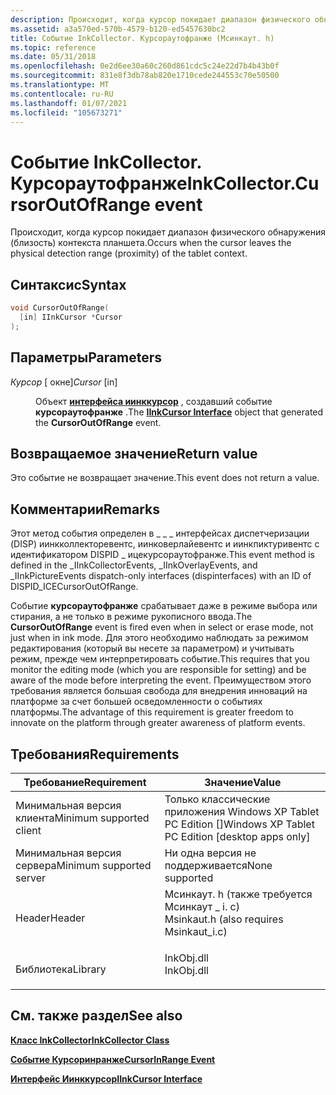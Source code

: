 ```yaml
---
description: Происходит, когда курсор покидает диапазон физического обнаружения (близость) контекста планшета.
ms.assetid: a3a570ed-570b-4579-b120-ed5457630bc2
title: Событие InkCollector. Курсораутофранже (Мсинкаут. h)
ms.topic: reference
ms.date: 05/31/2018
ms.openlocfilehash: 0e2d6ee30a60c260d861cdc5c24e22d7b4b43b0f
ms.sourcegitcommit: 831e8f3db78ab820e1710cede244553c70e50500
ms.translationtype: MT
ms.contentlocale: ru-RU
ms.lasthandoff: 01/07/2021
ms.locfileid: "105673271"
---
```

# <a name="inkcollectorcursoroutofrange-event"></a><span data-ttu-id="1091c-103">Событие InkCollector. Курсораутофранже</span><span class="sxs-lookup"><span data-stu-id="1091c-103">InkCollector.CursorOutOfRange event</span></span>

<span data-ttu-id="1091c-104">Происходит, когда курсор покидает диапазон физического обнаружения (близость) контекста планшета.</span><span class="sxs-lookup"><span data-stu-id="1091c-104">Occurs when the cursor leaves the physical detection range (proximity) of the tablet context.</span></span>

## <a name="syntax"></a><span data-ttu-id="1091c-105">Синтаксис</span><span class="sxs-lookup"><span data-stu-id="1091c-105">Syntax</span></span>


```C++
void CursorOutOfRange(
  [in] IInkCursor *Cursor
);
```



## <a name="parameters"></a><span data-ttu-id="1091c-106">Параметры</span><span class="sxs-lookup"><span data-stu-id="1091c-106">Parameters</span></span>

<dl> <dt>

<span data-ttu-id="1091c-107">*Курсор* \[ окне\]</span><span class="sxs-lookup"><span data-stu-id="1091c-107">*Cursor* \[in\]</span></span>
</dt> <dd>

<span data-ttu-id="1091c-108">Объект [**интерфейса иинккурсор**](/windows/desktop/api/msinkaut/nn-msinkaut-iinkcursor) , создавший событие **курсораутофранже** .</span><span class="sxs-lookup"><span data-stu-id="1091c-108">The [**IInkCursor Interface**](/windows/desktop/api/msinkaut/nn-msinkaut-iinkcursor) object that generated the **CursorOutOfRange** event.</span></span>

</dd> </dl>

## <a name="return-value"></a><span data-ttu-id="1091c-109">Возвращаемое значение</span><span class="sxs-lookup"><span data-stu-id="1091c-109">Return value</span></span>

<span data-ttu-id="1091c-110">Это событие не возвращает значение.</span><span class="sxs-lookup"><span data-stu-id="1091c-110">This event does not return a value.</span></span>

## <a name="remarks"></a><span data-ttu-id="1091c-111">Комментарии</span><span class="sxs-lookup"><span data-stu-id="1091c-111">Remarks</span></span>

<span data-ttu-id="1091c-112">Этот метод события определен в \_ \_ \_ интерфейсах диспетчеризации (DISP) иинкколлекторевентс, иинковерлайевентс и иинкпиктуривентс с идентификатором DISPID \_ ицекурсораутофранже.</span><span class="sxs-lookup"><span data-stu-id="1091c-112">This event method is defined in the \_IInkCollectorEvents, \_IInkOverlayEvents, and \_IInkPictureEvents dispatch-only interfaces (dispinterfaces) with an ID of DISPID\_ICECursorOutOfRange.</span></span>

<span data-ttu-id="1091c-113">Событие **курсораутофранже** срабатывает даже в режиме выбора или стирания, а не только в режиме рукописного ввода.</span><span class="sxs-lookup"><span data-stu-id="1091c-113">The **CursorOutOfRange** event is fired even when in select or erase mode, not just when in ink mode.</span></span> <span data-ttu-id="1091c-114">Для этого необходимо наблюдать за режимом редактирования (который вы несете за параметром) и учитывать режим, прежде чем интерпретировать событие.</span><span class="sxs-lookup"><span data-stu-id="1091c-114">This requires that you monitor the editing mode (which you are responsible for setting) and be aware of the mode before interpreting the event.</span></span> <span data-ttu-id="1091c-115">Преимуществом этого требования является большая свобода для внедрения инноваций на платформе за счет большей осведомленности о событиях платформы.</span><span class="sxs-lookup"><span data-stu-id="1091c-115">The advantage of this requirement is greater freedom to innovate on the platform through greater awareness of platform events.</span></span>

## <a name="requirements"></a><span data-ttu-id="1091c-116">Требования</span><span class="sxs-lookup"><span data-stu-id="1091c-116">Requirements</span></span>



| <span data-ttu-id="1091c-117">Требование</span><span class="sxs-lookup"><span data-stu-id="1091c-117">Requirement</span></span> | <span data-ttu-id="1091c-118">Значение</span><span class="sxs-lookup"><span data-stu-id="1091c-118">Value</span></span> |
|-------------------------------------|---------------------------------------------------------------------------------------------------------------------|
| <span data-ttu-id="1091c-119">Минимальная версия клиента</span><span class="sxs-lookup"><span data-stu-id="1091c-119">Minimum supported client</span></span><br/> | <span data-ttu-id="1091c-120">Только классические приложения Windows XP Tablet PC Edition \[\]</span><span class="sxs-lookup"><span data-stu-id="1091c-120">Windows XP Tablet PC Edition \[desktop apps only\]</span></span><br/>                                                       |
| <span data-ttu-id="1091c-121">Минимальная версия сервера</span><span class="sxs-lookup"><span data-stu-id="1091c-121">Minimum supported server</span></span><br/> | <span data-ttu-id="1091c-122">Ни одна версия не поддерживается</span><span class="sxs-lookup"><span data-stu-id="1091c-122">None supported</span></span><br/>                                                                                           |
| <span data-ttu-id="1091c-123">Header</span><span class="sxs-lookup"><span data-stu-id="1091c-123">Header</span></span><br/>                   | <dl> <span data-ttu-id="1091c-124"><dt>Мсинкаут. h (также требуется Мсинкаут \_ i. c)</dt></span><span class="sxs-lookup"><span data-stu-id="1091c-124"><dt>Msinkaut.h (also requires Msinkaut\_i.c)</dt></span></span> </dl> |
| <span data-ttu-id="1091c-125">Библиотека</span><span class="sxs-lookup"><span data-stu-id="1091c-125">Library</span></span><br/>                  | <dl> <span data-ttu-id="1091c-126"><dt>InkObj.dll</dt></span><span class="sxs-lookup"><span data-stu-id="1091c-126"><dt>InkObj.dll</dt></span></span> </dl>                               |



## <a name="see-also"></a><span data-ttu-id="1091c-127">См. также раздел</span><span class="sxs-lookup"><span data-stu-id="1091c-127">See also</span></span>

<dl> <dt>

[<span data-ttu-id="1091c-128">**Класс InkCollector**</span><span class="sxs-lookup"><span data-stu-id="1091c-128">**InkCollector Class**</span></span>](inkcollector-class.md)
</dt> <dt>

[<span data-ttu-id="1091c-129">**Событие Курсоринранже**</span><span class="sxs-lookup"><span data-stu-id="1091c-129">**CursorInRange Event**</span></span>](inkcollector-cursorinrange.md)
</dt> <dt>

[<span data-ttu-id="1091c-130">**Интерфейс Иинккурсор**</span><span class="sxs-lookup"><span data-stu-id="1091c-130">**IInkCursor Interface**</span></span>](/windows/desktop/api/msinkaut/nn-msinkaut-iinkcursor)
</dt> </dl>

 

 




